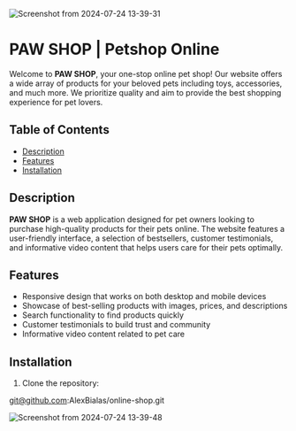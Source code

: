 
 ![Screenshot from 2024-07-24 13-39-31](https://github.com/user-attachments/assets/5b0c6dc7-1a1e-4eb2-8dc9-13b3e3f81fd4)

 # PAW SHOP | Petshop Online

Welcome to **PAW SHOP**, your one-stop online pet shop! Our website offers a wide array of products for your beloved pets including toys, accessories, and much more. We prioritize quality and aim to provide the best shopping experience for pet lovers.

## Table of Contents

- [Description](#description)
- [Features](#features)
- [Installation](#installation)


## Description

**PAW SHOP** is a web application designed for pet owners looking to purchase high-quality products for their pets online. The website features a user-friendly interface, a selection of bestsellers, customer testimonials, and informative video content that helps users care for their pets optimally.

## Features

- Responsive design that works on both desktop and mobile devices
- Showcase of best-selling products with images, prices, and descriptions
- Search functionality to find products quickly
- Customer testimonials to build trust and community
- Informative video content related to pet care

## Installation

1. Clone the repository:
  
git@github.com:AlexBialas/online-shop.git

![Screenshot from 2024-07-24 13-39-48](https://github.com/user-attachments/assets/09a561d9-9f12-41be-b078-e6261f07ecb5)

